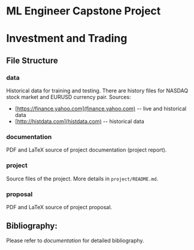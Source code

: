 # ML Engineer Capstone Project
# Investment and Trading

## File Structure

### data
Historical data for training and testing. There are history files for NASDAQ stock market and EURUSD currency pair.
Sources:
- [https://finance.yahoo.com](finance.yahoo.com) -- live and historical data
- [http://histdata.com](histdata.com) -- historical data

### documentation
PDF and LaTeX source of project documentation (project report).

### project
Source files of the project. More details in `project/README.md`.

### proposal
PDF and LaTeX source of project proposal.

## Bibliography:
Please refer to *documentation* for detailed bibliography.
